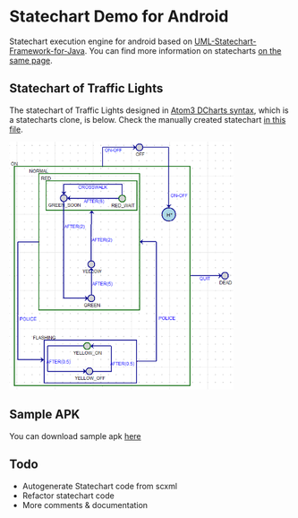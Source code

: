 Statechart Demo for Android
==

Statechart execution engine for android based on [UML-Statechart-Framework-for-Java]. You can find more information on statecharts [on the same page].

[on the same page]:https://github.com/klangfarbe/UML-Statechart-Framework-for-Java#what-are-statecharts
[UML-Statechart-Framework-for-Java]:https://github.com/klangfarbe/UML-Statechart-Framework-for-Java

Statechart of Traffic Lights
--

The statechart of Traffic Lights designed in [Atom3 DCharts syntax], which is a statecharts clone, is below. Check the manually created statechart [in this file].

<img src="https://raw.githubusercontent.com/hergin/statechartsdemo/master/Traffic%20Lights%20SC.PNG" width="400px">

[in this file]:https://raw.githubusercontent.com/hergin/statechartsdemo/master/src/edu/ua/cs/hergin/android/statechartsdemo/MainActivity.java
[Atom3 DCharts syntax]:http://atom3.cs.mcgill.ca/

Sample APK
--
You can download sample apk [here]

[here]:https://github.com/hergin/statechartsdemo/raw/master/StatechartsDemo.apk

Todo
--
  - Autogenerate Statechart code from scxml
  - Refactor statechart code
  - More comments & documentation
